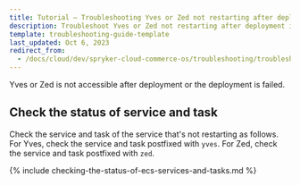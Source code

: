```yaml
---
title: Tutorial — Troubleshooting Yves or Zed not restarting after deployment
description: Troubleshoot Yves or Zed not restarting after deployment in Spryker by checking ECS service status, task logs, and errors to identify and resolve issues.
template: troubleshooting-guide-template
last_updated: Oct 6, 2023
redirect_from:
  - /docs/cloud/dev/spryker-cloud-commerce-os/troubleshooting/troubleshooting-tutorials/tutorial-troubleshooting-yves-or-zed-not-restarting-after-deployment.html
---
```


Yves or Zed is not accessible after deployment or the deployment is failed.

## Check the status of service and task

Check the service and task of the service that's not restarting as follows. For Yves, check the service and task postfixed with `yves`. For Zed, check the service and task postfixed with `zed`.

{% include checking-the-status-of-ecs-services-and-tasks.md %} <!-- To edit, see /_includes/checking-the-status-of-ecs-services-and-tasks.md -->
